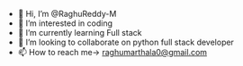 - 👋 Hi, I’m @RaghuReddy-M
- 👀 I’m interested in coding 
- 🌱 I’m currently learning Full stack 
- 💞️ I’m looking to collaborate on python full stack  developer 
- 📫 How to reach me-> raghumarthala0@gmail.com

<!---
RaghuReddy-M/RaghuReddy-M is a ✨ special ✨ repository because its `README.md` (this file) appears on your GitHub profile.
You can click the Preview link to take a look at your changes.
--->
